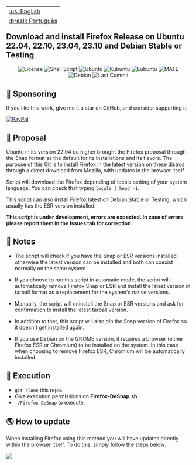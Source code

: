 </p>

<table align="right">
 <tr><td><a href="https://github.com/ciro-mota/firefox-desnap/blob/main/README.md">:us: English</a></td></tr>
 <tr><td><a href="https://github.com/ciro-mota/firefox-desnap/blob/main/README.pt-br.md">:brazil: Português</a></td></tr>
</table>

<h2>Download and install Firefox Release on Ubuntu 22.04, 22.10, 23.04, 23.10 and Debian Stable or Testing</h2>

<p align="center">
    <img alt="License" src="https://img.shields.io/badge/License-GPLv3-blue.svg?style=for-the-badge">
    <img alt="Shell Script" src="https://img.shields.io/badge/Shell_Script-121011?style=for-the-badge&logo=gnu-bash&logoColor=white">
    <img alt="Ubuntu" src="https://img.shields.io/badge/Ubuntu-E95420?style=for-the-badge&logo=ubuntu&logoColor=white">
    <img alt="Kubuntu" src="https://img.shields.io/badge/-KUbuntu-%230079C1?style=for-the-badge&logo=kubuntu&logoColor=white">
    <img alt="Lubuntu" src="https://img.shields.io/badge/-Lubuntu-%230065C2?style=for-the-badge&logo=lubuntu&logoColor=white">
    <img alt="MATE" src="https://img.shields.io/badge/Ubuntu%20MATE-84A454.svg?style=for-the-badge&logo=Ubuntu-MATE&logoColor=white">
    <img alt="Debian" src="https://img.shields.io/badge/Debian-A81D33?style=for-the-badge&logo=debian&logoColor=white">
    <img alt="Last Commit" src="https://img.shields.io/github/last-commit/ciro-mota/firefox-desnap?style=for-the-badge">
</p>

## 🎁 Sponsoring

If you like this work, give me it a star on GitHub, and consider supporting it:

[![PayPal](https://img.shields.io/badge/PayPal-00457C?style=for-the-badge&logo=paypal&logoColor=white)](https://www.paypal.com/donate/?business=VUS6R8TX53NTS&no_recurring=0&currency_code=USD)

## 📑 Proposal

Ubuntu in its version 22.04 ou higher brought the Firefox proposal through the Snap format as the default for its installations and its flavors. The purpose of this Git is to install Firefox in the latest version on these distros through a direct download from Mozilla, with updates in the browser itself.

Script will download the Firefox depending of locale setting of your system language. You can check that typing `locale | head -1`.

This script can also install Firefox latest on Debian Stable or Testing, which usually has the ESR version installed.

**This script is under development, errors are expected. In case of errors please report them in the Issues tab for correction.**

## 📌 Notes

- The script will check if you have the Snap or ESR versions installed, otherwise the latest version can be installed and both can coexist normally on the same system.

- If you choose to run this script in automatic mode, the script will automatically remove Firefox Snap or ESR and install the latest version in tarball format as a replacement for the system's native versions.

- Manually, the script will uninstall the Snap or ESR versions and ask for confirmation to install the latest tarball version.

- In addition to that, this script will also _pin_ the Snap version of Firefox so it doesn't get installed again.

- If you use Debian on the GNOME version, it requires a browser (either Firefox ESR or Chromium) to be installed on the system. In this case when choosing to remove Firefox ESR, Chromium will be automatically installed.

## 🚀 Execution

- `git clone` this repo.
- Give execution permissions on **Firefox-DeSnap.sh**
- `./Firefox-DeSnap` to execute.

## 🌎 How to update

When installing Firefox using this method you will have updates directly within the browser itself. To do this, simply follow the steps below:

![](/assets/update.gif)